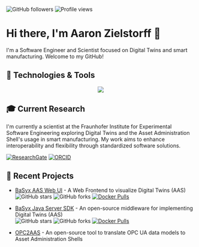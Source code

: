 ![GitHub followers](https://img.shields.io/github/followers/aaronzi?label=Follow&style=social)
![Profile views](https://komarev.com/ghpvc/?username=aaronzi)

# Hi there, I'm Aaron Zielstorff 👋

I'm a Software Engineer and Scientist focused on Digital Twins and smart manufacturing. Welcome to my GitHub!

## 🔧 Technologies & Tools

<div align="center">
    <img src="https://skillicons.dev/icons?i=html,css,javascript,ts,vue,java,cs,python,latex,matlab,php,git,gitlab,github,docker,mysql,mongodb,bash,windows,linux,apple,vuetify,spring,vite,ai,photoshop,blender,postman,vscode,visualstudio,nginx,yarn,md&perline=11" />
</div>

## 🎓 Current Research
I'm currently a scientist at the Fraunhofer Institute for Experimental Software Engineering exploring Digital Twins and the Asset Administration Shell's usage in smart manufacturing. My work aims to enhance interoperability and flexibility through standardized software solutions.

[![ResearchGate](https://img.shields.io/badge/ResearchGate-Follow-blue?style=flat&logo=researchgate&logoColor=white)](https://www.researchgate.net/profile/Aaron-Zielstorff)
[![ORCID](https://img.shields.io/badge/ORCID-Profile-green?style=flat&logo=orcid&logoColor=white)](https://orcid.org/0009-0001-2476-8415)

## 🚀 Recent Projects

- [BaSyx AAS Web UI](https://github.com/eclipse-basyx/basyx-applications/tree/main/aas-gui) - A Web Frontend to visualize Digital Twins (AAS)  
  ![GitHub stars](https://img.shields.io/github/stars/eclipse-basyx/basyx-applications?style=social)
  ![GitHub forks](https://img.shields.io/github/forks/eclipse-basyx/basyx-applications?style=social)
  [![Docker Pulls](https://img.shields.io/docker/pulls/eclipsebasyx/aas-gui)](https://hub.docker.com/r/eclipsebasyx/aas-gui)

- [BaSyx Java Server SDK](https://github.com/eclipse-basyx/basyx-java-server-sdk) - An open-source middleware for implementing Digital Twins (AAS)  
  ![GitHub stars](https://img.shields.io/github/stars/eclipse-basyx/basyx-java-server-sdk?style=social)
  ![GitHub forks](https://img.shields.io/github/forks/eclipse-basyx/basyx-java-server-sdk?style=social)
  [![Docker Pulls](https://img.shields.io/docker/pulls/eclipsebasyx/aas-server)](https://hub.docker.com/r/eclipsebasyx/aas-environment)
  
- [OPC2AAS](https://github.com/aaronzi/opc2aas) - An open-source tool to translate OPC UA data models to Asset Administration Shells

